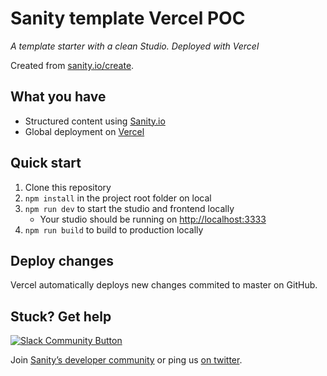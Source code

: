 # Sanity template Vercel POC

_A template starter with a clean Studio. Deployed with Vercel_

Created from [sanity.io/create](https://www.sanity.io/create/?template=sanity-io%2Fsanity-template-vercel-poc).

## What you have

- Structured content using [Sanity.io](https://www.sanity.io)
- Global deployment on [Vercel](https://vercel.sh)

## Quick start

1. Clone this repository
2. `npm install` in the project root folder on local
3. `npm run dev` to start the studio and frontend locally
   - Your studio should be running on [http://localhost:3333](http://localhost:3333)
4. `npm run build` to build to production locally

## Deploy changes

Vercel automatically deploys new changes commited to master on GitHub.

## Stuck? Get help

[![Slack Community Button](https://slack.sanity.io/badge.svg)](https://slack.sanity.io/)

Join [Sanity’s developer community](https://slack.sanity.io) or ping us [on twitter](https://twitter.com/sanity_io).

